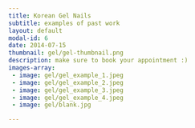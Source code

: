 ```yaml
---
title: Korean Gel Nails
subtitle: examples of past work
layout: default
modal-id: 6
date: 2014-07-15
thumbnail: gel/gel-thumbnail.png
description: make sure to book your appointment :)
images-array:
 - image: gel/gel_example_1.jpeg
 - image: gel/gel_example_2.jpeg
 - image: gel/gel_example_3.jpeg
 - image: gel/gel_example_4.jpeg
 - image: gel/blank.jpg

---
```

